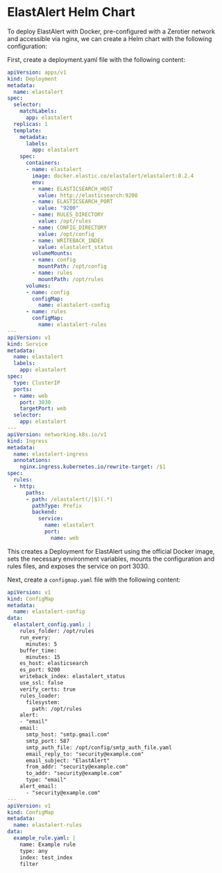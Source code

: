 # ElastAlert Helm Chart

To deploy ElastAlert with Docker, pre-configured with a Zerotier network and accessible via nginx, we can create a Helm chart with the following configuration:

First, create a deployment.yaml file with the following content:

```yaml
apiVersion: apps/v1
kind: Deployment
metadata:
  name: elastalert
spec:
  selector:
    matchLabels:
      app: elastalert
  replicas: 1
  template:
    metadata:
      labels:
        app: elastalert
    spec:
      containers:
      - name: elastalert
        image: docker.elastic.co/elastalert/elastalert:0.2.4
        env:
        - name: ELASTICSEARCH_HOST
          value: http://elasticsearch:9200
        - name: ELASTICSEARCH_PORT
          value: "9200"
        - name: RULES_DIRECTORY
          value: /opt/rules
        - name: CONFIG_DIRECTORY
          value: /opt/config
        - name: WRITEBACK_INDEX
          value: elastalert_status
        volumeMounts:
        - name: config
          mountPath: /opt/config
        - name: rules
          mountPath: /opt/rules
      volumes:
      - name: config
        configMap:
          name: elastalert-config
      - name: rules
        configMap:
          name: elastalert-rules
---
apiVersion: v1
kind: Service
metadata:
  name: elastalert
  labels:
    app: elastalert
spec:
  type: ClusterIP
  ports:
  - name: web
    port: 3030
    targetPort: web
  selector:
    app: elastalert
---
apiVersion: networking.k8s.io/v1
kind: Ingress
metadata:
  name: elastalert-ingress
  annotations:
    nginx.ingress.kubernetes.io/rewrite-target: /$1
spec:
  rules:
  - http:
      paths:
      - path: /elastalert(/|$)(.*)
        pathType: Prefix
        backend:
          service:
            name: elastalert
            port:
              name: web
```

This creates a Deployment for ElastAlert using the official Docker image, sets the necessary environment variables, mounts the configuration and rules files, and exposes the service on port 3030.

Next, create a `configmap.yaml` file with the following content:

```yaml
apiVersion: v1
kind: ConfigMap
metadata:
  name: elastalert-config
data:
  elastalert_config.yaml: |
    rules_folder: /opt/rules
    run_every:
      minutes: 5
    buffer_time:
      minutes: 15
    es_host: elasticsearch
    es_port: 9200
    writeback_index: elastalert_status
    use_ssl: false
    verify_certs: true
    rules_loader:
      filesystem:
        path: /opt/rules
    alert:
    - "email"
    email:
      smtp_host: "smtp.gmail.com"
      smtp_port: 587
      smtp_auth_file: /opt/config/smtp_auth_file.yaml
      email_reply_to: "security@example.com"
      email_subject: "ElastAlert"
      from_addr: "security@example.com"
      to_addr: "security@example.com"
      type: "email"
    alert_email:
      - "security@example.com"
---
apiVersion: v1
kind: ConfigMap
metadata:
  name: elastalert-rules
data:
  example_rule.yaml: |
    name: Example rule
    type: any
    index: test_index
    filter
```